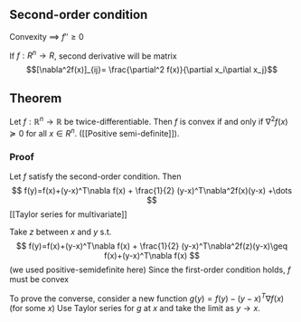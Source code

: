 ## Second-order condition

Convexity $\implies$ $f''\geq 0$

If $f:R^n\rightarrow R$, second derivative will be matrix
$$[\nabla^2f(x)]_{ij}= \frac{\partial^2 f(x)}{\partial x_i\partial x_j}$$
## Theorem
Let $f:\mathbb{R}^n\rightarrow \mathbb{R}$ be twice-differentiable.
Then $f$ is convex if and only if $\nabla^2f(x)\succeq 0$ for all $x\in R^n$.
([[Positive semi-definite]]).

### Proof
Let $f$ satisfy the second-order condition.
Then
$$
f(y)=f(x)+(y-x)^T\nabla f(x) + \frac{1}{2} (y-x)^T\nabla^2f(x)(y-x) +\dots
$$
[[Taylor series for multivariate]]

Take $z$ between $x$ and $y$ s.t.
$$
f(y)=f(x)+(y-x)^T\nabla f(x) + \frac{1}{2} (y-x)^T\nabla^2f(z)(y-x)\geq f(x)+(y-x)^T\nabla f(x)
$$ 
(we used positive-semidefinite here)
Since the first-order condition holds, $f$ must be convex

To prove the converse, consider a new function
$g(y)=f(y)-(y-x)^T\nabla f(x)$ (for some $x$)
Use Taylor series for $g$ at $x$ and take the limit as $y\rightarrow x$.